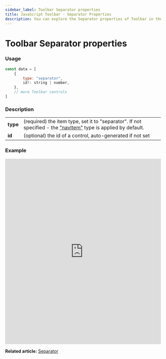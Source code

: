 ```yaml
---
sidebar_label: Toolbar Separator properties
title: JavaScript Toolbar - Separator Properties 
description: You can explore the Separator properties of Toolbar in the documentation of the DHTMLX JavaScript UI library. Browse developer guides and API reference, try out code examples and live demos, and download a free 30-day evaluation version of DHTMLX Suite 7.
---
```


# Toolbar Separator properties

### Usage

~~~js
const data = [
	{
		type: "separator",
		id?: string | number,
    },
	// more Toolbar controls
]
~~~

### Description

<table>
	<tbody>
        <tr>
			<td><b>type</b></td>
			<td>(required) the item type, set it to "separator". If not specified - the <a href="../../navitem">"navItem"</a> type is applied by default.</td>
		</tr>
		<tr>
			<td><b>id</b></td>
			<td>(optional) the id of a control, auto-generated if not set</td>
		</tr>
    </tbody>
</table>

### Example

<iframe src="https://snippet.dhtmlx.com/sguwr3m9?mode=js" frameborder="0" class="snippet_iframe" width="100%" height="600"></iframe>

**Related article:** [Separator](toolbar/separator.md)